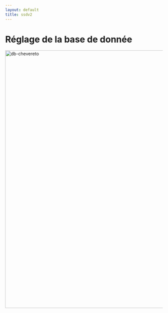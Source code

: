 ```yaml
---
layout: default
title: ssdv2
---
```

# Réglage de la base de donnée

<img width="822" alt="db-chevereto" src="https://user-images.githubusercontent.com/64525827/131685393-9872a055-6815-431b-be73-d408d5d2a4a3.png">

